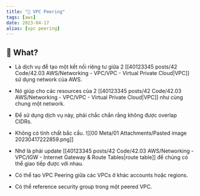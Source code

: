 ```yaml
---
title: "🌱 VPC Peering"
tags: [aws]
date: 2023-04-17
alias: [vpc peering]
---
```


## 🌿 What?
- Là dịch vụ để tạo một kết nối riêng tư giữa 2 [[40123345 posts/42 Code/42.03 AWS/Networking - VPC/VPC - Virtual Private Cloud|VPC]] sử dụng network của AWS.
- Nó giúp cho các resources của 2 [[40123345 posts/42 Code/42.03 AWS/Networking - VPC/VPC - Virtual Private Cloud|VPC]] như cùng chung một network.
- Để sử dụng dịch vụ này, phải chắc chắn rằng không được overlap CIDRs.
- Không có tính chất bắc cầu.
![[00 Meta/01 Attachments/Pasted image 20230417222859.png]]
- Nhớ là phải update [[40123345 posts/42 Code/42.03 AWS/Networking - VPC/IGW - Internet Gateway & Route Tables|route table]] để chúng có thể giao tiếp được với nhau.

- Có thể tạo VPC Peering giữa các VPCs ở khác accounts hoặc regions.
- Có thể reference security group trong một peered VPC. 

